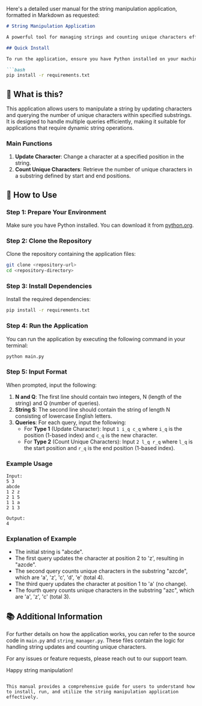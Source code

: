Here's a detailed user manual for the string manipulation application, formatted in Markdown as requested:

```markdown
# String Manipulation Application

A powerful tool for managing strings and counting unique characters efficiently.

## Quick Install

To run the application, ensure you have Python installed on your machine. You can install the required dependencies using pip:

```bash
pip install -r requirements.txt
```

## 🤔 What is this?

This application allows users to manipulate a string by updating characters and querying the number of unique characters within specified substrings. It is designed to handle multiple queries efficiently, making it suitable for applications that require dynamic string operations.

### Main Functions

1. **Update Character**: Change a character at a specified position in the string.
2. **Count Unique Characters**: Retrieve the number of unique characters in a substring defined by start and end positions.

## 📖 How to Use

### Step 1: Prepare Your Environment

Make sure you have Python installed. You can download it from [python.org](https://www.python.org/downloads/).

### Step 2: Clone the Repository

Clone the repository containing the application files:

```bash
git clone <repository-url>
cd <repository-directory>
```

### Step 3: Install Dependencies

Install the required dependencies:

```bash
pip install -r requirements.txt
```

### Step 4: Run the Application

You can run the application by executing the following command in your terminal:

```bash
python main.py
```

### Step 5: Input Format

When prompted, input the following:

1. **N and Q**: The first line should contain two integers, N (length of the string) and Q (number of queries).
2. **String S**: The second line should contain the string of length N consisting of lowercase English letters.
3. **Queries**: For each query, input the following:
   - For **Type 1** (Update Character): Input `1 i_q c_q` where `i_q` is the position (1-based index) and `c_q` is the new character.
   - For **Type 2** (Count Unique Characters): Input `2 l_q r_q` where `l_q` is the start position and `r_q` is the end position (1-based index).

### Example Usage

```plaintext
Input:
5 3
abcde
1 2 z
2 1 5
1 1 a
2 1 3

Output:
4
```

### Explanation of Example

- The initial string is "abcde".
- The first query updates the character at position 2 to 'z', resulting in "azcde".
- The second query counts unique characters in the substring "azcde", which are 'a', 'z', 'c', 'd', 'e' (total 4).
- The third query updates the character at position 1 to 'a' (no change).
- The fourth query counts unique characters in the substring "azc", which are 'a', 'z', 'c' (total 3).

## 📚 Additional Information

For further details on how the application works, you can refer to the source code in `main.py` and `string_manager.py`. These files contain the logic for handling string updates and counting unique characters.

For any issues or feature requests, please reach out to our support team.

Happy string manipulation!
```

This manual provides a comprehensive guide for users to understand how to install, run, and utilize the string manipulation application effectively.